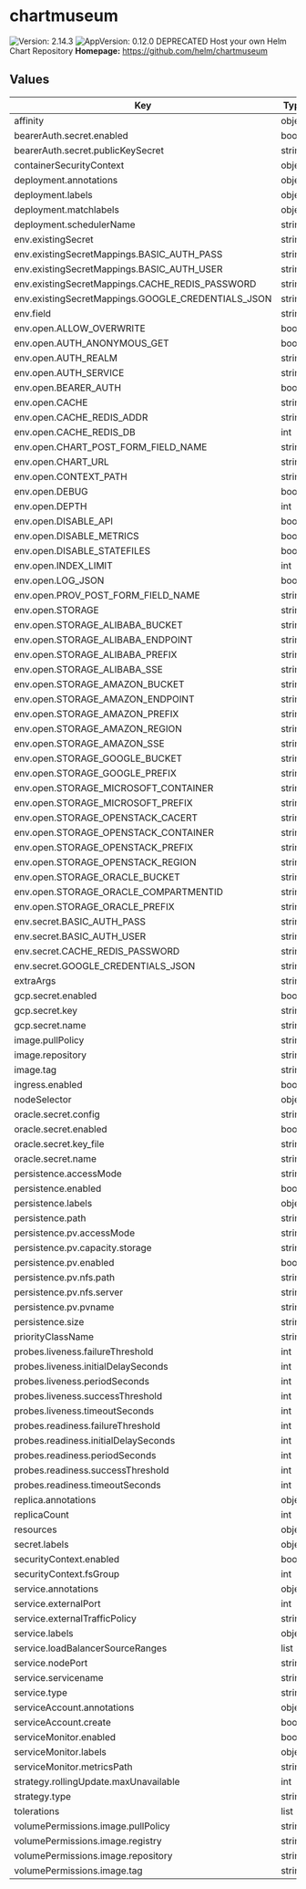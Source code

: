 # chartmuseum

![Version: 2.14.3](https://img.shields.io/badge/Version-2.14.3-informational?style=flat-square) ![AppVersion: 0.12.0](https://img.shields.io/badge/AppVersion-0.12.0-informational?style=flat-square)
DEPRECATED Host your own Helm Chart Repository
**Homepage:** <https://github.com/helm/chartmuseum>

## Values

| Key | Type | Default | Description |
|-----|------|---------|-------------|
| affinity | object | `{}` |  |
| bearerAuth.secret.enabled | bool | `false` |  |
| bearerAuth.secret.publicKeySecret | string | `"chartmuseum-public-key"` |  |
| containerSecurityContext | object | `{}` |  |
| deployment.annotations | object | `{}` |  |
| deployment.labels | object | `{}` |  |
| deployment.matchlabels | object | `{}` |  |
| deployment.schedulerName | string | `""` |  |
| env.existingSecret | string | `nil` |  |
| env.existingSecretMappings.BASIC_AUTH_PASS | string | `nil` |  |
| env.existingSecretMappings.BASIC_AUTH_USER | string | `nil` |  |
| env.existingSecretMappings.CACHE_REDIS_PASSWORD | string | `nil` |  |
| env.existingSecretMappings.GOOGLE_CREDENTIALS_JSON | string | `nil` |  |
| env.field | string | `nil` |  |
| env.open.ALLOW_OVERWRITE | bool | `false` |  |
| env.open.AUTH_ANONYMOUS_GET | bool | `false` |  |
| env.open.AUTH_REALM | string | `nil` |  |
| env.open.AUTH_SERVICE | string | `nil` |  |
| env.open.BEARER_AUTH | bool | `false` |  |
| env.open.CACHE | string | `nil` |  |
| env.open.CACHE_REDIS_ADDR | string | `nil` |  |
| env.open.CACHE_REDIS_DB | int | `0` |  |
| env.open.CHART_POST_FORM_FIELD_NAME | string | `"chart"` |  |
| env.open.CHART_URL | string | `nil` |  |
| env.open.CONTEXT_PATH | string | `nil` |  |
| env.open.DEBUG | bool | `false` |  |
| env.open.DEPTH | int | `0` |  |
| env.open.DISABLE_API | bool | `true` |  |
| env.open.DISABLE_METRICS | bool | `true` |  |
| env.open.DISABLE_STATEFILES | bool | `false` |  |
| env.open.INDEX_LIMIT | int | `0` |  |
| env.open.LOG_JSON | bool | `true` |  |
| env.open.PROV_POST_FORM_FIELD_NAME | string | `"prov"` |  |
| env.open.STORAGE | string | `"local"` |  |
| env.open.STORAGE_ALIBABA_BUCKET | string | `nil` |  |
| env.open.STORAGE_ALIBABA_ENDPOINT | string | `nil` |  |
| env.open.STORAGE_ALIBABA_PREFIX | string | `nil` |  |
| env.open.STORAGE_ALIBABA_SSE | string | `nil` |  |
| env.open.STORAGE_AMAZON_BUCKET | string | `nil` |  |
| env.open.STORAGE_AMAZON_ENDPOINT | string | `nil` |  |
| env.open.STORAGE_AMAZON_PREFIX | string | `nil` |  |
| env.open.STORAGE_AMAZON_REGION | string | `nil` |  |
| env.open.STORAGE_AMAZON_SSE | string | `nil` |  |
| env.open.STORAGE_GOOGLE_BUCKET | string | `nil` |  |
| env.open.STORAGE_GOOGLE_PREFIX | string | `nil` |  |
| env.open.STORAGE_MICROSOFT_CONTAINER | string | `nil` |  |
| env.open.STORAGE_MICROSOFT_PREFIX | string | `nil` |  |
| env.open.STORAGE_OPENSTACK_CACERT | string | `nil` |  |
| env.open.STORAGE_OPENSTACK_CONTAINER | string | `nil` |  |
| env.open.STORAGE_OPENSTACK_PREFIX | string | `nil` |  |
| env.open.STORAGE_OPENSTACK_REGION | string | `nil` |  |
| env.open.STORAGE_ORACLE_BUCKET | string | `nil` |  |
| env.open.STORAGE_ORACLE_COMPARTMENTID | string | `nil` |  |
| env.open.STORAGE_ORACLE_PREFIX | string | `nil` |  |
| env.secret.BASIC_AUTH_PASS | string | `nil` |  |
| env.secret.BASIC_AUTH_USER | string | `nil` |  |
| env.secret.CACHE_REDIS_PASSWORD | string | `nil` |  |
| env.secret.GOOGLE_CREDENTIALS_JSON | string | `nil` |  |
| extraArgs | string | `nil` |  |
| gcp.secret.enabled | bool | `false` |  |
| gcp.secret.key | string | `"credentials.json"` |  |
| gcp.secret.name | string | `nil` |  |
| image.pullPolicy | string | `"IfNotPresent"` |  |
| image.repository | string | `"chartmuseum/chartmuseum"` |  |
| image.tag | string | `"v0.12.0"` |  |
| ingress.enabled | bool | `false` |  |
| nodeSelector | object | `{}` |  |
| oracle.secret.config | string | `"config"` |  |
| oracle.secret.enabled | bool | `false` |  |
| oracle.secret.key_file | string | `"key_file"` |  |
| oracle.secret.name | string | `nil` |  |
| persistence.accessMode | string | `"ReadWriteOnce"` |  |
| persistence.enabled | bool | `false` |  |
| persistence.labels | object | `{}` |  |
| persistence.path | string | `"/storage"` |  |
| persistence.pv.accessMode | string | `"ReadWriteOnce"` |  |
| persistence.pv.capacity.storage | string | `"8Gi"` |  |
| persistence.pv.enabled | bool | `false` |  |
| persistence.pv.nfs.path | string | `nil` |  |
| persistence.pv.nfs.server | string | `nil` |  |
| persistence.pv.pvname | string | `nil` |  |
| persistence.size | string | `"8Gi"` |  |
| priorityClassName | string | `""` |  |
| probes.liveness.failureThreshold | int | `3` |  |
| probes.liveness.initialDelaySeconds | int | `5` |  |
| probes.liveness.periodSeconds | int | `10` |  |
| probes.liveness.successThreshold | int | `1` |  |
| probes.liveness.timeoutSeconds | int | `1` |  |
| probes.readiness.failureThreshold | int | `3` |  |
| probes.readiness.initialDelaySeconds | int | `5` |  |
| probes.readiness.periodSeconds | int | `10` |  |
| probes.readiness.successThreshold | int | `1` |  |
| probes.readiness.timeoutSeconds | int | `1` |  |
| replica.annotations | object | `{}` |  |
| replicaCount | int | `1` |  |
| resources | object | `{}` |  |
| secret.labels | object | `{}` |  |
| securityContext.enabled | bool | `true` |  |
| securityContext.fsGroup | int | `1000` |  |
| service.annotations | object | `{}` |  |
| service.externalPort | int | `8080` |  |
| service.externalTrafficPolicy | string | `"Local"` |  |
| service.labels | object | `{}` |  |
| service.loadBalancerSourceRanges | list | `[]` |  |
| service.nodePort | string | `nil` |  |
| service.servicename | string | `nil` |  |
| service.type | string | `"ClusterIP"` |  |
| serviceAccount.annotations | object | `{}` |  |
| serviceAccount.create | bool | `false` |  |
| serviceMonitor.enabled | bool | `false` |  |
| serviceMonitor.labels | object | `{}` |  |
| serviceMonitor.metricsPath | string | `"/metrics"` |  |
| strategy.rollingUpdate.maxUnavailable | int | `0` |  |
| strategy.type | string | `"RollingUpdate"` |  |
| tolerations | list | `[]` |  |
| volumePermissions.image.pullPolicy | string | `"Always"` |  |
| volumePermissions.image.registry | string | `"docker.io"` |  |
| volumePermissions.image.repository | string | `"bitnami/minideb"` |  |
| volumePermissions.image.tag | string | `"buster"` |  |
